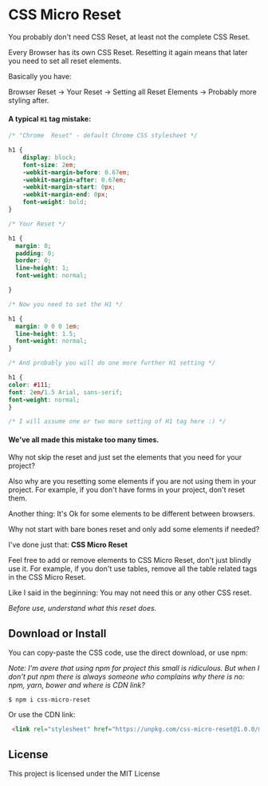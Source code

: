 # CSS Micro Reset

You probably don't need CSS Reset, at least not the complete CSS Reset.

Every Browser has its own CSS Reset. Resetting it again means that later you need to set all reset elements.

Basically you have:

Browser Reset -> Your Reset ->  Setting all Reset Elements -> Probably more styling after.

#### A typical `H1` tag mistake:

```css
/* "Chrome  Reset" - default Chrome CSS stylesheet */

h1 {
    display: block;
    font-size: 2em;
    -webkit-margin-before: 0.67em;
    -webkit-margin-after: 0.67em;
    -webkit-margin-start: 0px;
    -webkit-margin-end: 0px;
    font-weight: bold;
}

/* Your Reset */

h1 {
  margin: 0;
  padding: 0;
  border: 0;
  line-height: 1;
  font-weight: normal;

}

/* Now you need to set the H1 */

h1 {
  margin: 0 0 0 1em;
  line-height: 1.5;
  font-weight: normal;
}

/* And probably you will do one more further H1 setting */

h1 {
color: #111;
font: 2em/1.5 Arial, sans-serif;
font-weight: normal;
}

/* I will assume one or two more setting of H1 tag here :) */
```

#### We've all made this mistake too many times.

Why not skip the reset and just set the elements that you need for your project?

Also why are you resetting some elements if you are not using them in your project. For example, if you don't have forms in your project, don't reset them.

Another thing: It's Ok for some elements to be different between browsers.

Why not start with bare bones reset and only add some elements if needed?

I've done just that: **CSS Micro Reset**

Feel free to add or remove elements to CSS Micro Reset, don't just blindly use it. For example, if you don't use tables, remove all the table related tags in the CSS Micro Reset.

Like I said in the beginning: You may not need this or any other CSS reset.

*Before use, understand what this reset does.*

## Download or Install

You can copy-paste the CSS code, use the direct download, or use npm:

*Note: I'm avere that using npm for project this small is ridiculous. But when I don't put npm there is always someone who complains why there is no: npm, yarn, bower and where is CDN link?*

```
$ npm i css-micro-reset
```
Or use the CDN link:

```html
 <link rel="stylesheet" href="https://unpkg.com/css-micro-reset@1.0.0/micro-css-reset.css">
 ```

## License

This project is licensed under the MIT License
